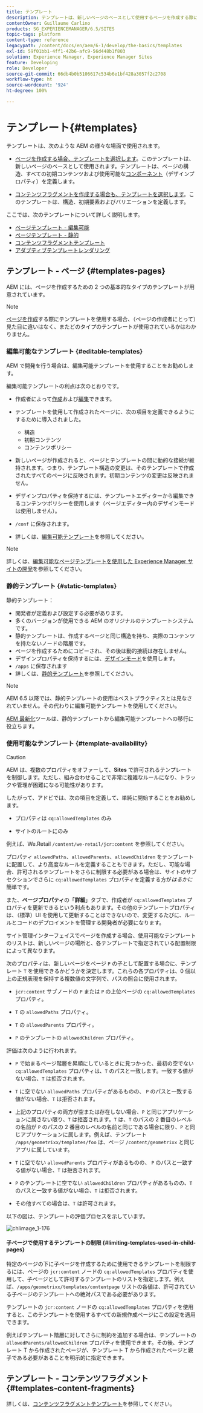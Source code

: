 ```yaml
---
title: テンプレート
description: テンプレートは、新しいページのベースとして使用するページを作成する際に使用します
contentOwner: Guillaume Carlino
products: SG_EXPERIENCEMANAGER/6.5/SITES
topic-tags: platform
content-type: reference
legacypath: /content/docs/en/aem/6-1/develop/the-basics/templates
exl-id: 59f01bb1-4ff1-42b6-afc9-56d448b1f803
solution: Experience Manager, Experience Manager Sites
feature: Developing
role: Developer
source-git-commit: 66db4b0b5106617c534b6e1bf428a3057f2c2708
workflow-type: ht
source-wordcount: '924'
ht-degree: 100%

---
```


# テンプレート{#templates}

テンプレートは、次のような AEM の様々な場面で使用されます。

* [ページを作成する場合、テンプレートを選択します](#templates-pages)。このテンプレートは、新しいページのベースとして使用されます。テンプレートは、ページの構造、すべての初期コンテンツおよび使用可能な[コンポーネント](/help/sites-authoring/default-components.md)（デザインプロパティ）を定義します。

* [コンテンツフラグメントを作成する場合も、テンプレートを選択します](#templates-content-fragments)。このテンプレートは、構造、初期要素およびバリエーションを定義します。

ここでは、次のテンプレートについて詳しく説明します。

* [ページテンプレート - 編集可能](/help/sites-developing/page-templates-editable.md)
* [ページテンプレート - 静的](/help/sites-developing/page-templates-static.md)
* [コンテンツフラグメントテンプレート](/help/sites-developing/content-fragment-templates.md)
* [アダプティブテンプレートレンダリング](/help/sites-developing/templates-adaptive-rendering.md)

## テンプレート - ページ {#templates-pages}

AEM には、ページを作成するための 2 つの基本的なタイプのテンプレートが用意されています。

>[!NOTE]
>
>[ページを作成](/help/sites-authoring/managing-pages.md#creating-a-new-page)する際にテンプレートを使用する場合、（ページの作成者にとって）見た目に違いはなく、またどのタイプのテンプレートが使用されているかはわかりません。

### 編集可能なテンプレート {#editable-templates}

AEM で開発を行う場合は、編集可能テンプレートを使用することをお勧めします。

編集可能テンプレートの利点は次のとおりです。

* 作成者によって[作成](/help/sites-authoring/templates.md#creating-a-new-template-template-author)および[編集](/help/sites-authoring/templates.md#editing-a-template-structure-template-author)できます。

* テンプレートを使用して作成されたページに、次の項目を定義できるようにするために導入されました。

   * 構造
   * 初期コンテンツ
   * コンテンツポリシー

* 新しいページが作成されると、ページとテンプレートの間に動的な接続が維持されます。つまり、テンプレート構造の変更は、そのテンプレートで作成されたすべてのページに反映されます。初期コンテンツの変更は反映されません。
* デザインプロパティを保持するには、テンプレートエディターから編集できるコンテンツポリシーを使用します（ページエディター内のデザインモードは使用しません）。
* `/conf` に保存されます。
* 詳しくは、[編集可能テンプレート](/help/sites-developing/page-templates-editable.md)を参照してください。

>[!NOTE]
>
>詳しくは、[編集可能なページテンプレートを使用した Experience Manager サイトの開発](https://experienceleague.adobe.com/docs/experience-manager-learn/sites/page-authoring/template-editor-feature-video-use.html?lang=ja)を参照してください。

### 静的テンプレート {#static-templates}

静的テンプレート：

* 開発者が定義および設定する必要があります。
* 多くのバージョンが使用できる AEM のオリジナルのテンプレートシステムです。
* 静的テンプレートは、作成するページと同じ構造を持ち、実際のコンテンツを持たないノードの階層です。
* ページを作成するためにコピーされ、その後は動的接続は存在しません。
* デザインプロパティを保持するには、[デザインモード](/help/sites-authoring/default-components-designmode.md)を使用します。
* `/apps` に保存されます
* 詳しくは、[静的テンプレート](/help/sites-developing/page-templates-static.md)を参照してください。

>[!NOTE]
>
>AEM 6.5 以降では、静的テンプレートの使用はベストプラクティスとは見なされていません。その代わりに編集可能テンプレートを使用してください。
>
>[AEM 最新化](modernization-tools.md)ツールは、静的テンプレートから編集可能テンプレートへの移行に役立ちます。

### 使用可能なテンプレート {#template-availability}

>[!CAUTION]
>
>AEM は、複数のプロパティをオファーして、**Sites** で許可されるテンプレートを制御します。ただし、組み合わせることで非常に複雑なルールになり、トラックや管理が困難になる可能性があります。
>
>したがって、アドビでは、次の項目を定義して、単純に開始することをお勧めします。
>
>* プロパティは `cq:allowedTemplates` のみ
>
>* サイトのルートにのみ
>
>例えば、We.Retail `/content/we-retail/jcr:content` を参照してください。
>
>プロパティ `allowedPaths`、`allowedParents`、`allowedChildren` をテンプレートに配置して、より高度なルールを定義することもできます。ただし、可能な場合、許可されるテンプレートをさらに制限する必要がある場合は、サイトのサブセクションでさらに `cq:allowedTemplates` プロパティを定義する方が&#x200B;*はるかに*&#x200B;簡単です。
>
>また、**ページプロパティ**&#x200B;の「**詳細**」タブで、作成者が `cq:allowedTemplates` プロパティを更新できるという利点もあります。その他のテンプレートプロパティは、（標準）UI を使用して更新することはできないので、変更するたびに、ルールとコードのデプロイメントを管理する開発者が必要になります。

サイト管理インターフェイスでページを作成する場合、使用可能なテンプレートのリストは、新しいページの場所と、各テンプレートで指定されている配置制限によって異なります。

次のプロパティは、新しいページをページ `P` の子として配置する場合に、テンプレート `T` を使用できるかどうかを決定します。これらの各プロパティは、0 個以上の正規表現を保持する複数値の文字列で、パスの照合に使用されます。

* `jcr:content` サブノードの `P` または `P` の上位ページの `cq:allowedTemplates` プロパティ。

* `T` の `allowedPaths` プロパティ。

* `T` の `allowedParents` プロパティ。

* `P` のテンプレートの `allowedChildren` プロパティ。

評価は次のように行われます。

* `P` で始まるページ階層を昇順にしているときに見つかった、最初の空でない `cq:allowedTemplates` プロパティは、`T` のパスと一致します。一致する値がない場合、`T` は拒否されます。

* `T` に空でない `allowedPaths` プロパティがあるものの、 `P` のパスと一致する値がない場合、`T` は拒否されます。

* 上記のプロパティの両方が空または存在しない場合、`P` と同じアプリケーションに属さない限り、`T` は拒否されます。`T` は、`T` のパスの 2 番目のレベルの名前が `P` のパスの 2 番目のレベルの名前と同じである場合に限り、`P` と同じアプリケーションに属します。例えば、テンプレート `/apps/geometrixx/templates/foo` は、ページ `/content/geometrixx` と同じアプリに属しています。

* `T` に空でない `allowedParents` プロパティがあるものの、 `P` のパスと一致する値がない場合、`T` は拒否されます。

* `P` のテンプレートに空でない `allowedChildren` プロパティがあるものの、`T` のパスと一致する値がない場合、`T` は拒否されます。

* その他すべての場合は、`T` は許可されます。

以下の図は、テンプレートの評価プロセスを示しています。

![chlimage_1-176](assets/chlimage_1-176.png)

#### 子ページで使用するテンプレートの制限 {#limiting-templates-used-in-child-pages}

特定のページの下に子ページを作成するために使用できるテンプレートを制限するには、ページの `jcr:content` ノードの `cq:allowedTemplates` プロパティを使用して、子ページとして許可するテンプレートのリストを指定します。例えば、`/apps/geometrixx/templates/contentpage` リストの各値は、許可されている子ページのテンプレートへの絶対パスである必要があります。

テンプレートの `jcr:content` ノードの `cq:allowedTemplates` プロパティを使用すると、このテンプレートを使用するすべての新規作成ページにこの設定を適用できます。

例えばテンプレート階層に対してさらに制約を追加する場合は、テンプレートの `allowedParents/allowedChildren` プロパティを使用できます。その後、テンプレート T から作成されたページが、テンプレート T から作成されたページと親子である必要があることを明示的に指定できます。

## テンプレート - コンテンツフラグメント {#templates-content-fragments}

詳しくは、[コンテンツフラグメントテンプレート](/help/sites-developing/content-fragment-templates.md)を参照してください。
